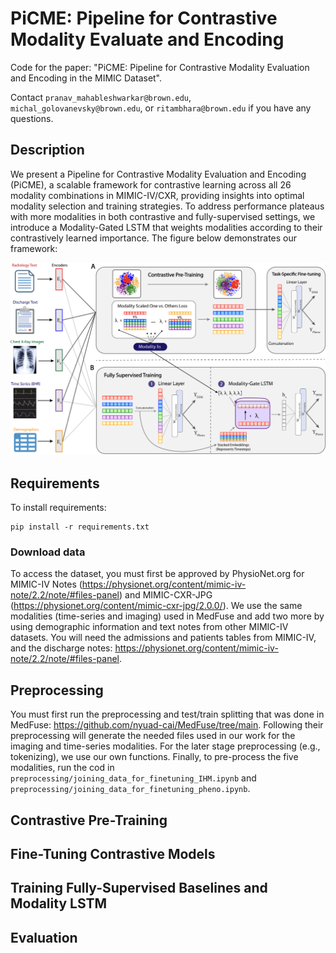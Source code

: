 # PiCME: Pipeline for Contrastive Modality Evaluate and Encoding

Code for the paper: "PiCME: Pipeline for Contrastive Modality Evaluation and Encoding in the MIMIC Dataset". <br>

Contact `pranav_mahableshwarkar@brown.edu`, `michal_golovanevsky@brown.edu`, or `ritambhara@brown.edu` if you have any questions. <br>


## Description

We present a Pipeline for Contrastive Modality Evaluation and Encoding (PiCME), a scalable framework for contrastive learning across all 26 modality combinations in MIMIC-IV/CXR, providing insights into optimal modality selection and training strategies. To address performance plateaus with more modalities in both contrastive and fully-supervised settings, we introduce a Modality-Gated LSTM that weights modalities according to their contrastively learned importance. The figure below demonstrates our framework:

<img src="img/picme_pipeline.png" width="800">

## Requirements
To install requirements:

```setup
pip install -r requirements.txt
```
### Download data

To access the dataset, you must first be approved by PhysioNet.org for MIMIC-IV Notes (https://physionet.org/content/mimic-iv-note/2.2/note/#files-panel) and MIMIC-CXR-JPG (https://physionet.org/content/mimic-cxr-jpg/2.0.0/). We use the same modalities (time-series and imaging) used in MedFuse and add two more by using demographic information and text notes from other MIMIC-IV datasets. You will need the admissions and patients tables from MIMIC-IV, and the discharge notes: https://physionet.org/content/mimic-iv-note/2.2/note/#files-panel. 


## Preprocessing
You must first run the preprocessing and test/train splitting that was done in MedFuse:
https://github.com/nyuad-cai/MedFuse/tree/main.
Following their preprocessing will generate the needed files used in our work for the imaging and time-series modalities. 
For the later stage preprocessing (e.g., tokenizing), we use our own functions. 
Finally, to pre-process the five modalities, run the cod in  `preprocessing/joining_data_for_finetuning_IHM.ipynb` and `preprocessing/joining_data_for_finetuning_pheno.ipynb`. 

## Contrastive Pre-Training

## Fine-Tuning Contrastive Models

## Training Fully-Supervised Baselines and Modality LSTM

## Evaluation

